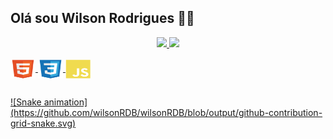 ## Olá sou Wilson Rodrigues 👨‍💻

<div align="center">
  <a href="https://github.com/wilsonRDB">
  <img height="180em" src="https://github-readme-stats.vercel.app/api?username=wilsonRDB&show_icons=true&theme=dark&include_all_commits=true&count_private=true"/>
  <img height="180em" src="https://github-readme-stats.vercel.app/api/top-langs/?username=wilsonRDB&layout=compact&langs_count=7&theme=dark"/>
</div>
  
  <div style="display: inline_block"><br>
    <img align="center" alt="Rafa-HTML" height="30" width="40" src="https://raw.githubusercontent.com/devicons/devicon/master/icons/html5/html5-original.svg">
    <img align="center" alt="Rafa-CSS" height="30" width="40" src="https://raw.githubusercontent.com/devicons/devicon/master/icons/css3/css3-original.svg">
    <img align="center" alt="Rafa-Js" height="30" width="40" src="https://raw.githubusercontent.com/devicons/devicon/master/icons/javascript/javascript-plain.svg">
 </div>
  
  ##
  
  <div>
    ![Snake animation](https://github.com/wilsonRDB/wilsonRDB/blob/output/github-contribution-grid-snake.svg)
  </div>
  
